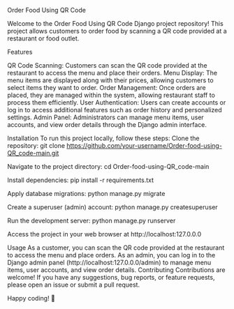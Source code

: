 Order Food Using QR Code 

Welcome to the Order Food Using QR Code Django project repository! This project allows customers to order food by scanning a QR code provided at a restaurant or food outlet.

Features

QR Code Scanning: Customers can scan the QR code provided at the restaurant to access the menu and place their orders.
Menu Display: The menu items are displayed along with their prices, allowing customers to select items they want to order.
Order Management: Once orders are placed, they are managed within the system, allowing restaurant staff to process them efficiently.
User Authentication: Users can create accounts or log in to access additional features such as order history and personalized settings.
Admin Panel: Administrators can manage menu items, user accounts, and view order details through the Django admin interface.

Installation
To run this project locally, follow these steps:
Clone the repository:
git clone https://github.com/your-username/Order-food-using-QR_code-main.git

Navigate to the project directory:
cd Order-food-using-QR_code-main

Install dependencies:
pip install -r requirements.txt

Apply database migrations:
python manage.py migrate

Create a superuser (admin) account:
python manage.py createsuperuser

Run the development server:
python manage.py runserver

Access the project in your web browser at http://localhost:127.0.0.0

Usage
As a customer, you can scan the QR code provided at the restaurant to access the menu and place orders.
As an admin, you can log in to the Django admin panel (http://localhost:127.0.0.0/admin) to manage menu items, user accounts, and view order details.
Contributing
Contributions are welcome! If you have any suggestions, bug reports, or feature requests, please open an issue or submit a pull request.



Happy coding! 🚀





